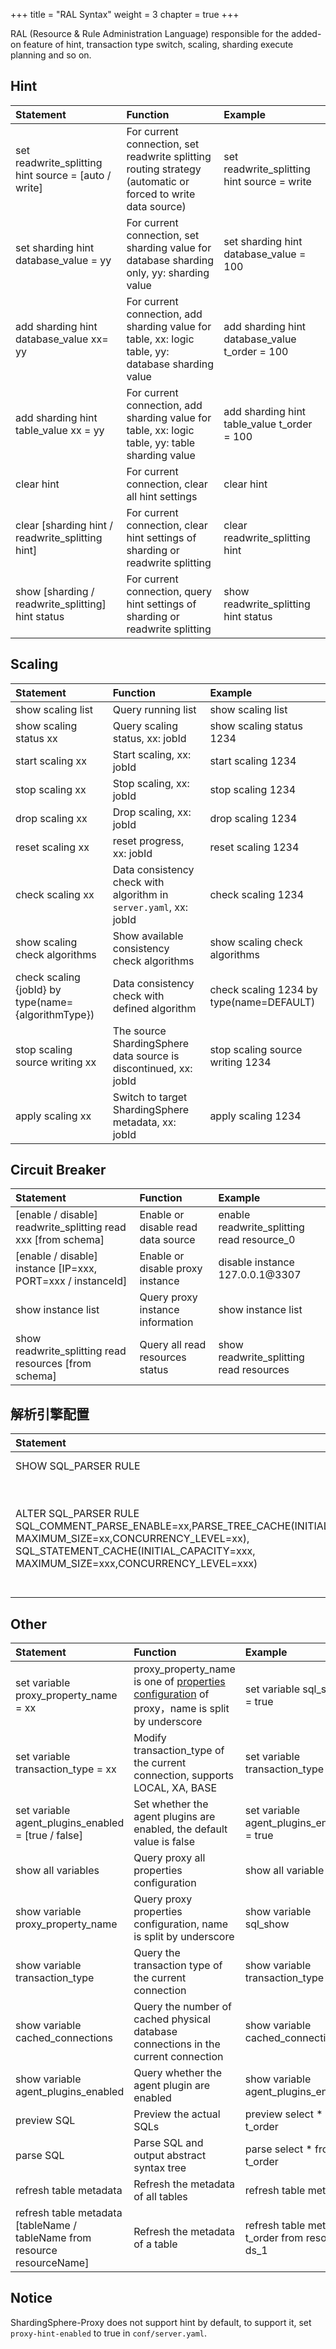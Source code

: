 +++
title = "RAL Syntax"
weight = 3
chapter = true
+++

RAL (Resource & Rule Administration Language) responsible for the added-on feature of hint, transaction type switch, scaling, sharding execute planning and so on.

## Hint

| Statement                                            | Function                                                                                                    | Example                                        |
|:---------------------------------------------------- |:----------------------------------------------------------------------------------------------------------- |:---------------------------------------------- |
| set readwrite_splitting hint source = [auto / write] | For current connection, set readwrite splitting routing strategy (automatic or forced to write data source) | set readwrite_splitting hint source = write    |
| set sharding hint database_value = yy                | For current connection, set sharding value for database sharding only, yy: sharding value                   | set sharding hint database_value = 100         |
| add sharding hint database_value xx= yy              | For current connection, add sharding value for table, xx: logic table, yy: database sharding value          | add sharding hint database_value t_order = 100 |
| add sharding hint table_value xx = yy                | For current connection, add sharding value for table, xx: logic table, yy: table sharding value             | add sharding hint table_value t_order = 100    |
| clear hint                                           | For current connection, clear all hint settings                                                             | clear hint                                     |
| clear [sharding hint / readwrite_splitting hint]     | For current connection, clear hint settings of sharding or readwrite splitting                              | clear readwrite_splitting hint                 |
| show [sharding / readwrite_splitting] hint status    | For current connection, query hint settings of sharding or readwrite splitting                              | show readwrite_splitting hint status           |

## Scaling

| Statement                                            | Function                                                          | Example                                  |
|:---------------------------------------------------- |:----------------------------------------------------------------- |:---------------------------------------- |
| show scaling list                                    | Query running list                                                | show scaling list                        |
| show scaling status xx                               | Query scaling status, xx: jobId                                   | show scaling status 1234                 |
| start scaling xx                                     | Start scaling, xx: jobId                                          | start scaling 1234                       |
| stop scaling xx                                      | Stop scaling, xx: jobId                                           | stop scaling 1234                        |
| drop scaling xx                                      | Drop scaling, xx: jobId                                           | drop scaling 1234                        |
| reset scaling xx                                     | reset progress, xx: jobId                                         | reset scaling 1234                       |
| check scaling xx                                     | Data consistency check with algorithm in `server.yaml`, xx: jobId | check scaling 1234                       |
| show scaling check algorithms                        | Show available consistency check algorithms                       | show scaling check algorithms            |
| check scaling {jobId} by type(name={algorithmType})  | Data consistency check with defined algorithm                     | check scaling 1234 by type(name=DEFAULT) |
| stop scaling source writing xx                       | The source ShardingSphere data source is discontinued, xx: jobId  | stop scaling source writing 1234         |
| apply scaling xx                                     | Switch to target ShardingSphere metadata, xx: jobId               | apply scaling 1234                       |

## Circuit Breaker

| Statement                                                     | Function                           | Example                                    |
|:------------------------------------------------------------- |:---------------------------------- |:------------------------------------------ |
| [enable / disable] readwrite_splitting read xxx [from schema] | Enable or disable read data source | enable readwrite_splitting read resource_0 |
| [enable / disable] instance [IP=xxx, PORT=xxx / instanceId]   | Enable or disable proxy instance   | disable instance 127.0.0.1@3307            |
| show instance list                                            | Query proxy instance information   | show instance list                         |
| show readwrite_splitting read resources [from schema]         | Query all read resources status    | show readwrite_splitting read resources    |


## 解析引擎配置

| Statement                                                                                                                                                                                                               | Function                                                                                                                                                                                                                           | Example                                                                                                                                                                                                                  |
|:------------------------------------------------------------------------------------------------------------------------------------------------------------------------------------------------------------------------|:-----------------------------------------------------------------------------------------------------------------------------------------------------------------------------------------------------------------------------------|:-------------------------------------------------------------------------------------------------------------------------------------------------------------------------------------------------------------------------|
| SHOW SQL_PARSER RULE                                                                                                                                                                                                    | Query the relevant configuration of the current parsing engine                                                                                                                                                                     | SHOW SQL_PARSER RULE                                                                                                                                                                                                     |
| ALTER SQL_PARSER RULE SQL_COMMENT_PARSE_ENABLE=xx,PARSE_TREE_CACHE(INITIAL_CAPACITY=xx, MAXIMUM_SIZE=xx,CONCURRENCY_LEVEL=xx), SQL_STATEMENT_CACHE(INITIAL_CAPACITY=xxx, MAXIMUM_SIZE=xxx,CONCURRENCY_LEVEL=xxx)        | Update the current parsing engine configuration, SQL_COMMENT_PARSE_ENABLE: whether to parse the SQL comment configuration, PARSE_TREE_CACHE: syntax tree local cache configuration, SQL_STATEMENT_CACHE: sql statement local cache | ALTER SQL_PARSER RULE SQL_COMMENT_PARSE_ENABLE=false,PARSE_TREE_CACHE(INITIAL_CAPACITY=10, MAXIMUM_SIZE=11,CONCURRENCY_LEVEL=1), SQL_STATEMENT_CACHE(INITIAL_CAPACITY=11, MAXIMUM_SIZE=11,CONCURRENCY_LEVEL=100)         |


## Other

| Statement                                                                   | Function                                                                           | Example                                   |
|:--------------------------------------------------------------------------- |:---------------------------------------------------------------------------------- |:----------------------------------------- |
| set variable proxy_property_name = xx                                       | proxy_property_name is one of [properties configuration](/en/user-manual/shardingsphere-proxy/yaml-config/props/) of proxy，name is split by underscore            | set variable sql_show = true            |  
| set variable transaction_type = xx                                          | Modify transaction_type of the current connection, supports LOCAL, XA, BASE        | set variable transaction_type = XA        |
| set variable agent_plugins_enabled = [true / false]                         | Set whether the agent plugins are enabled, the default value is false              | set variable agent_plugins_enabled = true |
| show all variables                                                          | Query proxy all properties configuration                                           | show all variable                         |
| show variable proxy_property_name                                           | Query proxy properties configuration, name is split by underscore                  | show variable sql_show                    |
| show variable transaction_type                                              | Query the transaction type of the current connection                               | show variable transaction_type            |
| show variable cached_connections                                            | Query the number of cached physical database connections in the current connection | show variable cached_connections          |
| show variable agent_plugins_enabled                                         | Query whether the agent plugin are enabled                                         | show variable agent_plugins_enabled       |
| preview SQL                                                                 | Preview the actual SQLs                                                            | preview select * from t_order             |
| parse SQL                                                                   | Parse SQL and output abstract syntax tree                                          | parse select * from t_order               |
| refresh table metadata                                                      | Refresh the metadata of all tables                                                 | refresh table metadata                    |
| refresh table metadata [tableName / tableName from resource resourceName]   | Refresh the metadata of a table                                                    | refresh table metadata t_order from resource ds_1                   |

## Notice

ShardingSphere-Proxy does not support hint by default, to support it, set `proxy-hint-enabled` to true in `conf/server.yaml`.
